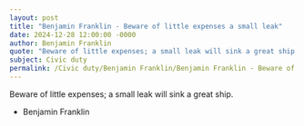 ```yaml
---
layout: post
title: "Benjamin Franklin - Beware of little expenses a small leak"
date: 2024-12-28 12:00:00 -0000
author: Benjamin Franklin
quote: "Beware of little expenses; a small leak will sink a great ship."
subject: Civic duty
permalink: /Civic duty/Benjamin Franklin/Benjamin Franklin - Beware of little expenses a small leak
---
```


Beware of little expenses; a small leak will sink a great ship.

- Benjamin Franklin
